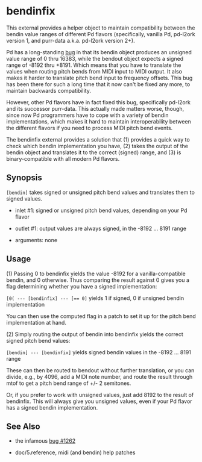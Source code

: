 
# bendinfix

This external provides a helper object to maintain compatibility between the bendin value ranges of different Pd flavors (specifically, vanilla Pd, pd-l2ork version 1, and purr-data a.k.a. pd-l2ork version 2+).

Pd has a long-standing [bug](https://sourceforge.net/p/pure-data/bugs/1262/) in that its bendin object produces an unsigned value range of 0 thru 16383, while the bendout object expects a signed range of -8192 thru +8191. Which means that you have to translate the values when routing pitch bends from MIDI input to MIDI output. It also makes it harder to translate pitch bend input to frequency offsets. This bug has been there for such a long time that it now can't be fixed any more, to maintain backwards compatibility.

However, other Pd flavors have in fact fixed this bug, specifically pd-l2ork and its successor purr-data. This actually made matters worse, though, since now Pd programmers have to cope with a variety of bendin implementations, which makes it hard to maintain interoperability between the different flavors if you need to process MIDI pitch bend events.

The bendinfix external provides a solution that (1) provides a quick way to check which bendin implementation you have, (2) takes the output of the bendin object and translates it to the correct (signed) range, and (3) is binary-compatible with all modern Pd flavors.

## Synopsis

`[bendin]` takes signed or unsigned pitch bend values and translates them to signed values.

- inlet #1: signed or unsigned pitch bend values, depending on your Pd flavor

- outlet #1: output values are always signed, in the -8192 ... 8191 range

- arguments: none

## Usage

(1) Passing 0 to bendinfix yields the value -8192 for a vanilla-compatible bendin, and 0 otherwise. Thus comparing the result against 0 gives you a flag determining whether you have a signed implementation:

  `[0( --- [bendinfix] --- [== 0]` yields 1 if signed, 0 if unsigned bendin implementation

You can then use the computed flag in a patch to set it up for the pitch bend implementation at hand.

(2) Simply routing the output of bendin into bendinfix yields the correct signed pitch bend values:

  `[bendin] --- [bendinfix]` yields signed bendin values in the -8192 ... 8191 range
  
These can then be routed to bendout without further translation, or you can divide, e.g., by 4096, add a MIDI note number, and route the result through mtof to get a pitch bend range of +/- 2 semitones.

Or, if you prefer to work with unsigned values, just add 8192 to the result of bendinfix. This will always give you unsigned values, even if your Pd flavor has a signed bendin implementation.

## See Also

- the infamous [bug #1262](https://sourceforge.net/p/pure-data/bugs/1262/)

- doc/5.reference, midi (and bendin) help patches
